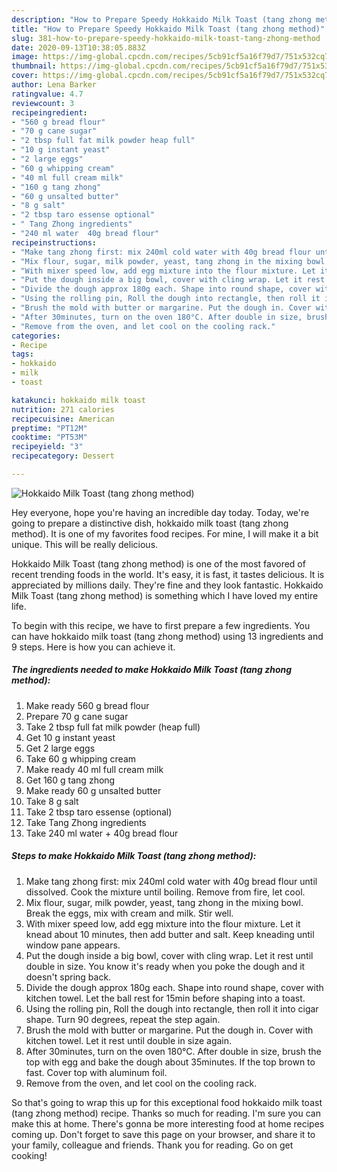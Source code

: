 ```yaml
---
description: "How to Prepare Speedy Hokkaido Milk Toast (tang zhong method)"
title: "How to Prepare Speedy Hokkaido Milk Toast (tang zhong method)"
slug: 381-how-to-prepare-speedy-hokkaido-milk-toast-tang-zhong-method
date: 2020-09-13T10:38:05.883Z
image: https://img-global.cpcdn.com/recipes/5cb91cf5a16f79d7/751x532cq70/hokkaido-milk-toast-tang-zhong-method-recipe-main-photo.jpg
thumbnail: https://img-global.cpcdn.com/recipes/5cb91cf5a16f79d7/751x532cq70/hokkaido-milk-toast-tang-zhong-method-recipe-main-photo.jpg
cover: https://img-global.cpcdn.com/recipes/5cb91cf5a16f79d7/751x532cq70/hokkaido-milk-toast-tang-zhong-method-recipe-main-photo.jpg
author: Lena Barker
ratingvalue: 4.7
reviewcount: 3
recipeingredient:
- "560 g bread flour"
- "70 g cane sugar"
- "2 tbsp full fat milk powder heap full"
- "10 g instant yeast"
- "2 large eggs"
- "60 g whipping cream"
- "40 ml full cream milk"
- "160 g tang zhong"
- "60 g unsalted butter"
- "8 g salt"
- "2 tbsp taro essense optional"
- " Tang Zhong ingredients"
- "240 ml water  40g bread flour"
recipeinstructions:
- "Make tang zhong first: mix 240ml cold water with 40g bread flour until dissolved. Cook the mixture until boiling. Remove from fire, let cool."
- "Mix flour, sugar, milk powder, yeast, tang zhong in the mixing bowl. Break the eggs, mix with cream and milk. Stir well."
- "With mixer speed low, add egg mixture into the flour mixture. Let it knead about 10 minutes, then add butter and salt. Keep kneading until window pane appears."
- "Put the dough inside a big bowl, cover with cling wrap. Let it rest until double in size. You know it&#39;s ready when you poke the dough and it doesn&#39;t spring back."
- "Divide the dough approx 180g each. Shape into round shape, cover with kitchen towel. Let the ball rest for 15min before shaping into a toast."
- "Using the rolling pin, Roll the dough into rectangle, then roll it into cigar shape. Turn 90 degrees, repeat the step again."
- "Brush the mold with butter or margarine. Put the dough in. Cover with kitchen towel. Let it rest until double in size again."
- "After 30minutes, turn on the oven 180°C. After double in size, brush the top with egg and bake the dough about 35minutes. If the top brown to fast. Cover top with aluminum foil."
- "Remove from the oven, and let cool on the cooling rack."
categories:
- Recipe
tags:
- hokkaido
- milk
- toast

katakunci: hokkaido milk toast 
nutrition: 271 calories
recipecuisine: American
preptime: "PT12M"
cooktime: "PT53M"
recipeyield: "3"
recipecategory: Dessert

---
```



![Hokkaido Milk Toast (tang zhong method)](https://img-global.cpcdn.com/recipes/5cb91cf5a16f79d7/751x532cq70/hokkaido-milk-toast-tang-zhong-method-recipe-main-photo.jpg)

Hey everyone, hope you're having an incredible day today. Today, we're going to prepare a distinctive dish, hokkaido milk toast (tang zhong method). It is one of my favorites food recipes. For mine, I will make it a bit unique. This will be really delicious.

Hokkaido Milk Toast (tang zhong method) is one of the most favored of recent trending foods in the world. It's easy, it is fast, it tastes delicious. It is appreciated by millions daily. They're fine and they look fantastic. Hokkaido Milk Toast (tang zhong method) is something which I have loved my entire life.




To begin with this recipe, we have to first prepare a few ingredients. You can have hokkaido milk toast (tang zhong method) using 13 ingredients and 9 steps. Here is how you can achieve it.

<!--inarticleads1-->

##### The ingredients needed to make Hokkaido Milk Toast (tang zhong method):

1. Make ready 560 g bread flour
1. Prepare 70 g cane sugar
1. Take 2 tbsp full fat milk powder (heap full)
1. Get 10 g instant yeast
1. Get 2 large eggs
1. Take 60 g whipping cream
1. Make ready 40 ml full cream milk
1. Get 160 g tang zhong
1. Make ready 60 g unsalted butter
1. Take 8 g salt
1. Take 2 tbsp taro essense (optional)
1. Take  Tang Zhong ingredients
1. Take 240 ml water + 40g bread flour




<!--inarticleads2-->

##### Steps to make Hokkaido Milk Toast (tang zhong method):

1. Make tang zhong first: mix 240ml cold water with 40g bread flour until dissolved. Cook the mixture until boiling. Remove from fire, let cool.
1. Mix flour, sugar, milk powder, yeast, tang zhong in the mixing bowl. Break the eggs, mix with cream and milk. Stir well.
1. With mixer speed low, add egg mixture into the flour mixture. Let it knead about 10 minutes, then add butter and salt. Keep kneading until window pane appears.
1. Put the dough inside a big bowl, cover with cling wrap. Let it rest until double in size. You know it&#39;s ready when you poke the dough and it doesn&#39;t spring back.
1. Divide the dough approx 180g each. Shape into round shape, cover with kitchen towel. Let the ball rest for 15min before shaping into a toast.
1. Using the rolling pin, Roll the dough into rectangle, then roll it into cigar shape. Turn 90 degrees, repeat the step again.
1. Brush the mold with butter or margarine. Put the dough in. Cover with kitchen towel. Let it rest until double in size again.
1. After 30minutes, turn on the oven 180°C. After double in size, brush the top with egg and bake the dough about 35minutes. If the top brown to fast. Cover top with aluminum foil.
1. Remove from the oven, and let cool on the cooling rack.




So that's going to wrap this up for this exceptional food hokkaido milk toast (tang zhong method) recipe. Thanks so much for reading. I'm sure you can make this at home. There's gonna be more interesting food at home recipes coming up. Don't forget to save this page on your browser, and share it to your family, colleague and friends. Thank you for reading. Go on get cooking!

